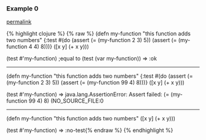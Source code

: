 ### Example 0
[permalink](#example-0)

{% highlight clojure %}
{% raw %}
(defn my-function
  "this function adds two numbers"
  {:test #(do
            (assert (= (my-function 2 3) 5))
            (assert (= (my-function 4 4) 8)))}
  ([x y] (+ x y)))

(test #'my-function)  ;equal to (test (var my-function))
=> :ok

-----------------------------------------------------------------------

(defn my-function
  "this function adds two numbers"
  {:test #(do
            (assert (= (my-function 2 3) 5))
            (assert (= (my-function 99 4) 8)))}
  ([x y] (+ x y)))

(test #'my-function)
=> java.lang.AssertionError: Assert failed: (= (my-function 99 4) 8) (NO_SOURCE_FILE:0

---------------------------------------------------------------------------

(defn my-function
  "this function adds two numbers"
  ([x y] (+ x y)))

(test #'my-function)
=> :no-test{% endraw %}
{% endhighlight %}


